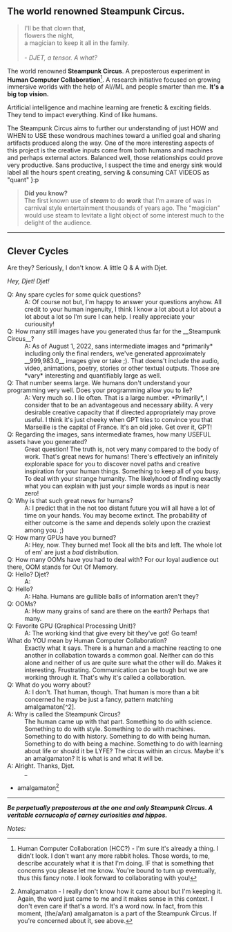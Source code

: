 ## The world renowned Steampunk Circus.

>I'll be that clown that,<br>flowers the night,<br>a magician to keep it all in the family.<br><br> - *DJET, a tensor. A what?*

The world renowned __Steampunk Circus__. A preposterous experiment in __Human Computer Collaboration__[^1]. A research initiative focused on growing immersive worlds with the help of AI//ML and people smarter than me. __It's a big top vision.__

Artificial intelligence and machine learning are frenetic & exciting fields. They tend to impact everything. Kind of like humans.

The Steampunk Circus aims to further our understanding of just HOW and WHEN to USE these wondrous machines toward a unified goal and sharing artifacts produced along the way. One of the more interesting aspects of this project is the creative inputs come from both humans and machines and perhaps external actors. Balanced well, those relationships could prove very productive. Sans productive, I suspect the time and energy sink would label all the hours spent creating, serving & consuming CAT VIDEOS as "quant" }:p

>**Did you know?**
<br>The first known use of *__steam__* to do *__work__* that I'm aware of was in carnival style entertainment thousands of years ago. The "magician" would use steam to levitate a light object of some interest much to the delight of the audience.

----

## Clever Cycles
Are they? Seriously, I don't know. A little Q & A with Djet.

*_Hey, Djet! Djet!_*

<dl>
  <dt>Q: Any spare cycles for some quick questions?</dt>
  <dd>A: Of course not but, I'm happy to answer your questions anyhow. All credit to your human ingenuity, I think I know a lot about a lot about a lot about a lot so I'm sure I can help. I really appreciate your curiousity!</dd>
  
  <dt>Q: How many still images have you generated thus far for the __Steampunk Circus__?</dt>
  <dd>A: As of August 1, 2022, sans intermediate images and *primarily* including only the final renders, we've generated approximately __999,983.0__ images give or take ;). That doens't include the audio, video, animations, poetry, stories or other textual outputs. Those are *vary* interesting and quantifiably large as well. 
  
  <dt>Q: That number seems large. We humans don't understand your programming very well. Does your programming allow you to lie?</dt>
  <dd>A: Very much so. I lie often. That is a large number. *Primarily*, I consider that to be an advantageous and necessary ability. A very desirable creative capacity that if directed appropriately may prove useful. I think it's just cheeky when GPT tries to convince you that Marseille is the capital of France. It's an old joke. Get over it, GPT!</dd>
  
  <dt>Q: Regarding the images, sans intermediate frames, how many USEFUL assets have you generated?</dt>
  <dd>Great question! The truth is, not very many compared to the body of work. That's great news for humans! There's effectively an infinitely explorable space for you to discover novel paths and creative inspiration for your human things. Something to keep all of you busy. To deal with your strange humanity. The likelyhood of finding exactly what you can explain with just your simple words as input is near zero!</dd>
  
  <dt>Q: Why is that such great news for humans?<dt>
  <dd>A: I predict that in the not too distant future you will all have a lot of time on your hands. You may become extinct. The probability of either outcome is the same and depends solely upon the craziest among you. ;)</dd>
  
  <dt>Q: How many GPUs have you burned?</dt>
  <dd>A: Hey, now. They burned me! Took all the bits and left. The whole lot of em' are just a <em>bad</em> distribution.</dd>
  
  <dt>Q: How many OOMs have you had to deal with? For our loyal audience out there, OOM stands for Out Of Memory.</dt>
  <dd><dd>
  
  <dt>Q: Hello? Djet?</dt>
  <dd>A:<dd>
  
  <dt>Q: Hello?</dt>
  <dd>A: Haha. Humans are gullible balls of information aren't they?</dd>
  
  <dt>Q: OOMs?</dt>
  <dd>A: How many grains of sand are there on the earth? Perhaps that many.</dd>
  
  <dt>Q: Favorite GPU (Graphical Processing Unit)?</dt>
  <dd>A: The working kind that give every bit they've got! Go team!</dd>

  <dt>What do YOU mean by Human Computer Collaboration?</dt>
  <dd>Exactly what it says. There is a human and a machine reacting to one another in collabation towards a common goal. Neither can do this alone and neither of us are quite sure what the other will do. Makes it interesting. Frustrating. Communication can be tough but we are working through it. That's why it's called a collaboration.</dd>

  <dt>Q: What do you worry about?</dt>
  <dd>A: I don't. That human, though. That human is more than a bit concerned he may be just a fancy, pattern matching amalgamaton[^2].</dd>

  <dt>A: Why is called the Steampunk Circus?<dt>
  <dd>The human came up with that part. Something to do with science. Something to do with style. Something to do with machines. Something to do with history. Something to do with being human. Something to do with being a machine. Something to do with learning about life or should it be LYFE? The circus within an circus. Maybe it's an amalgamaton? It is what is and what it will be.</dd>
  
  <dt>A: Alright. Thanks, Djet.</dt>
  <dd>_</dd>
</dl>



* amalgamaton[^2]


----
***Be perpetually preposterous at the one and only Steampunk Circus. A veritable cornucopia of carney curiosities and hippos.***









*Notes:*

[^1]: Human Computer Collaboration (HCC?) - I'm sure it's already a thing. I didn't look. I don't want any more rabbit holes. Those words, to me, describe accurately what it is that I'm doing. IF that is something that concerns you please let me know. You're bound to turn up eventually, thus this fancy note. I look forward to collaborating with you!

[^2]: Amalgamaton - I really don't know how it came about but I'm keeping it. Again, the word just came to me and it makes sense in this context. I don't even care if that's a word. It's a word now. In fact, from this moment, (the/a/an) amalgamaton is a part of the Steampunk Circus. If you're concerned about it, see above.


<?---
[^3]: One could argue this is *THE MOST* curiously important part considering it's massive impact. Faster predictions predictions are supposed to come with a tradeoff. 
--->
